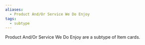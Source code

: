 ```yaml
---
aliases:
  - Product And/Or Service We Do Enjoy
tags:
  - subtype
---
```

Product And/Or Service We Do Enjoy are a subtype of Item cards.